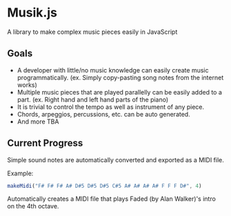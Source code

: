# Musik.js
A library to make complex music pieces easily in JavaScript

## Goals
- A developer with little/no music knowledge can easily create music programmatically. (ex. Simply copy-pasting song notes from the internet works)
- Multiple music pieces that are played parallelly can be easily added to a part. (ex. Right hand and left hand parts of the piano)
- It is  trivial to control the tempo as well as instrument of any piece.
- Chords, arpeggios, percussions, etc. can be auto generated.
- And more TBA

## Current Progress
Simple sound notes are automatically converted and exported as a MIDI file.

Example: 

``` JavaScript
makeMidi("F# F# F# A# D#5 D#5 D#5 C#5 A# A# A# A# F F F D#", 4)
```

Automatically creates a MIDI file that plays Faded (by Alan Walker)'s intro on the 4th octave.
